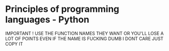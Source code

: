 # Principles of programming languages - Python
IMPORTANT !
USE THE FUNCTION NAMES THEY WANT OR YOU'LL LOSE A LOT OF POINTS
EVEN IF THE NAME IS FUCKING DUMB I DONT CARE JUST COPY IT